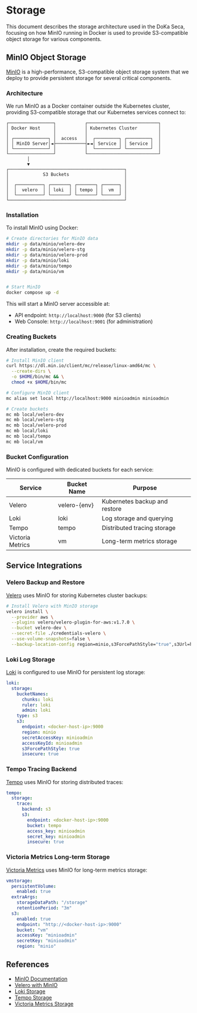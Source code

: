 # Storage

This document describes the storage architecture used in the DoKa Seca, focusing on how MinIO running in Docker is used
to provide S3-compatible object storage for various components.

## MinIO Object Storage

[MinIO](https://min.io/) is a high-performance, S3-compatible object storage system that we deploy to provide persistent
storage for several critical components.

### Architecture

We run MinIO as a Docker container outside the Kubernetes cluster, providing S3-compatible storage that our Kubernetes services connect to:

```ascii
┌─────────────────┐           ┌───────────────────────────┐
│ Docker Host     │           │ Kubernetes Cluster        │
│                 │           │                           │
│ ┌─────────────┐ │  access   │  ┌─────────┐ ┌─────────┐  │
│ │ MinIO Server│◄├───────────┤►◄│ Service │ │ Service │  │
│ └─────────────┘ │           │  └─────────┘ └─────────┘  │
└─────────────────┘           └───────────────────────────┘
        │
        ▼
┌────────────────────────────────────────────┐
│             S3 Buckets                     │
│                                            │
│  ┌──────────┐ ┌───────┐ ┌───────┐ ┌──────┐ │
│  │  velero  │ │ loki  │ │ tempo │ │  vm  │ │
│  └──────────┘ └───────┘ └───────┘ └──────┘ │
└────────────────────────────────────────────┘
```

### Installation

To install MinIO using Docker:

```bash
# Create directories for MinIO data
mkdir -p data/minio/velero-dev
mkdir -p data/minio/velero-stg
mkdir -p data/minio/velero-prod
mkdir -p data/minio/loki
mkdir -p data/minio/tempo
mkdir -p data/minio/vm


# Start MinIO
docker compose up -d
```

This will start a MinIO server accessible at:

- API endpoint: `http://localhost:9000` (for S3 clients)
- Web Console: `http://localhost:9001` (for administration)

### Creating Buckets

After installation, create the required buckets:

```bash
# Install MinIO client
curl https://dl.min.io/client/mc/release/linux-amd64/mc \
  --create-dirs \
  -o $HOME/bin/mc && \
  chmod +x $HOME/bin/mc

# Configure MinIO client
mc alias set local http://localhost:9000 minioadmin minioadmin

# Create buckets
mc mb local/velero-dev
mc mb local/velero-stg
mc mb local/velero-prod
mc mb local/loki
mc mb local/tempo
mc mb local/vm
```

### Bucket Configuration

MinIO is configured with dedicated buckets for each service:

| Service          | Bucket Name  | Purpose                       |
|------------------|--------------|-------------------------------|
| Velero           | velero-{env} | Kubernetes backup and restore |
| Loki             | loki         | Log storage and querying      |
| Tempo            | tempo        | Distributed tracing storage   |
| Victoria Metrics | vm           | Long-term metrics storage     |

## Service Integrations

### Velero Backup and Restore

[Velero](https://velero.io/) uses MinIO for storing Kubernetes cluster backups:

```bash
# Install Velero with MinIO storage
velero install \
  --provider aws \
  --plugins velero/velero-plugin-for-aws:v1.7.0 \
  --bucket velero-dev \
  --secret-file ./credentials-velero \
  --use-volume-snapshots=false \
  --backup-location-config region=minio,s3ForcePathStyle="true",s3Url=http://<docker-host-ip>:9000
```

### Loki Log Storage

[Loki](https://grafana.com/oss/loki/) is configured to use MinIO for persistent log storage:

```yaml
loki:
  storage:
    bucketNames:
      chunks: loki
      ruler: loki
      admin: loki
    type: s3
    s3:
      endpoint: <docker-host-ip>:9000
      region: minio
      secretAccessKey: minioadmin
      accessKeyId: minioadmin
      s3ForcePathStyle: true
      insecure: true
```

### Tempo Tracing Backend

[Tempo](https://grafana.com/oss/tempo/) uses MinIO for storing distributed traces:

```yaml
tempo:
  storage:
    trace:
      backend: s3
      s3:
        endpoint: <docker-host-ip>:9000
        bucket: tempo
        access_key: minioadmin
        secret_key: minioadmin
        insecure: true
```

### Victoria Metrics Long-term Storage

[Victoria Metrics](https://victoriametrics.com/) uses MinIO for long-term metrics storage:

```yaml
vmstorage:
  persistentVolume:
    enabled: true
  extraArgs:
    storageDataPath: "/storage"
    retentionPeriod: "3m"
  s3:
    enabled: true
    endpoint: "http://<docker-host-ip>:9000"
    bucket: "vm"
    accessKey: "minioadmin"
    secretKey: "minioadmin"
    region: "minio"
```

## References

- [MinIO Documentation](https://docs.min.io/)
- [Velero with MinIO](https://velero.io/docs/main/contributions/minio/)
- [Loki Storage](https://grafana.com/docs/loki/latest/operations/storage/)
- [Tempo Storage](https://grafana.com/docs/tempo/latest/configuration/s3/)
- [Victoria Metrics Storage](https://docs.victoriametrics.com/Single-server-VictoriaMetrics.html#storage)
